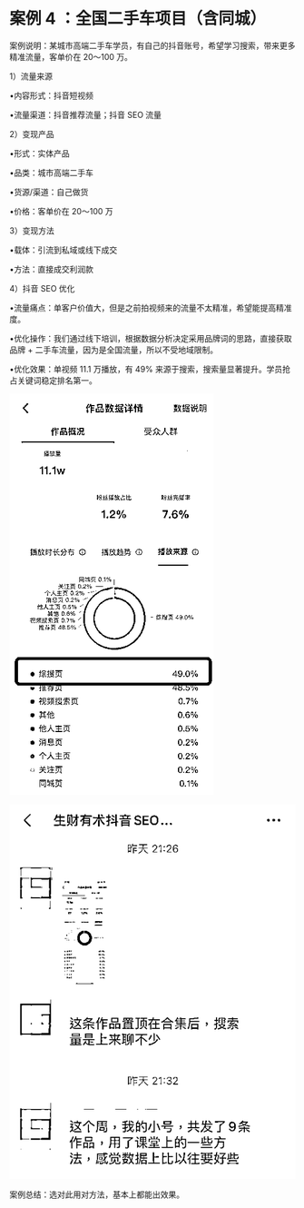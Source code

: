 # 案例 4 ：全国二手车项目（含同城）

案例说明：某城市高端二手车学员，有自己的抖音账号，希望学习搜索，带来更多精准流量，客单价在 20～100 万。

1）流量来源

•内容形式：抖音短视频

•流量渠道：抖音推荐流量；抖音 SEO 流量

2）变现产品

•形式：实体产品

•品类：城市高端二手车

•货源/渠道：自己做货

•价格：客单价在 20～100 万

3）变现方法

•载体：引流到私域或线下成交

•方法：直接成交利润款

4）抖音 SEO 优化

•流量痛点：单客户价值大，但是之前拍视频来的流量不太精准，希望能提高精准度。

•优化操作：我们通过线下培训，根据数据分析决定采用品牌词的思路，直接获取品牌 + 二手车流量，因为是全国流量，所以不受地域限制。

•优化效果：单视频 11.1 万播放，有 49% 来源于搜索，搜索量显著提升。学员抢占关键词稳定排名第一。

![](img/d0972c4584c0cb312128a0ab4f202896.png)

![](img/963bee20281f0de893f418341d9e59f5.png)

案例总结：选对此用对方法，基本上都能出效果。